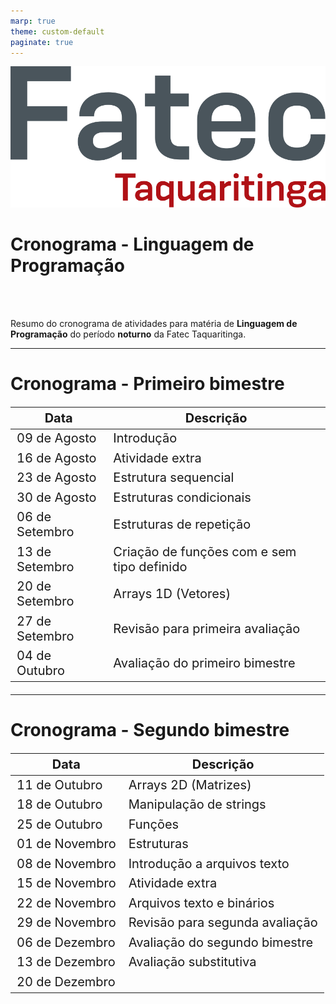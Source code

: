 ```yaml
---
marp: true
theme: custom-default
paginate: true
---
```


<!-- _backgroundImage: url('./img/hero-background.svg') -->

![bg left:40% 90%](./img/logoFatec.svg)
# **Cronograma - Linguagem de Programação**

<br/>
<br/>

Resumo do cronograma de atividades para matéria de **Linguagem de Programação** do período **noturno** da Fatec Taquaritinga.

---

# **Cronograma - Primeiro bimestre**

<style scoped>
table {
  font-size: 21px;
}
</style>

| Data           | Descrição                                  |
| -------------- | ------------------------------------------ |
| 09 de Agosto   | Introdução                                 |
| 16 de Agosto   | Atividade extra                            |
| 23 de Agosto   | Estrutura sequencial                       |
| 30 de Agosto   | Estruturas condicionais                    |
| 06 de Setembro | Estruturas de repetição                    |
| 13 de Setembro | Criação de funções com e sem tipo definido |
| 20 de Setembro | Arrays 1D (Vetores)                        |
| 27 de Setembro | Revisão para primeira avaliação            |
| 04 de Outubro  | Avaliação do primeiro bimestre             |

---

# **Cronograma - Segundo bimestre**

<style scoped>
table {
  font-size: 20px;
}
</style>

| Data           | Descrição                                  |
| -------------- | ------------------------------------------ |
| 11 de Outubro  | Arrays 2D (Matrizes)                       |
| 18 de Outubro  | Manipulação de strings                     |
| 25 de Outubro  | Funções                                    |
| 01 de Novembro | Estruturas                                 |
| 08 de Novembro | Introdução a arquivos texto                |
| 15 de Novembro | Atividade extra                            |
| 22 de Novembro | Arquivos texto e binários                  |
| 29 de Novembro | Revisão para segunda avaliação             |
| 06 de Dezembro | Avaliação do segundo bimestre              |
| 13 de Dezembro | Avaliação substitutiva                     |
| 20 de Dezembro |                                            |
